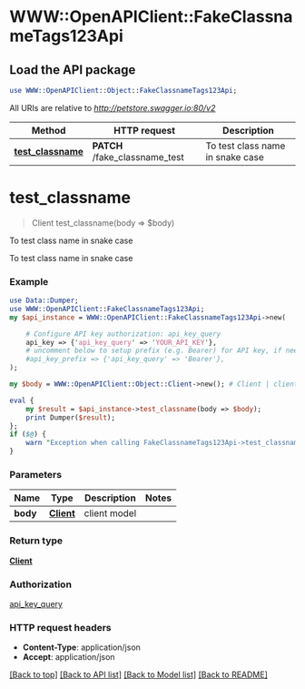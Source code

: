 # WWW::OpenAPIClient::FakeClassnameTags123Api

## Load the API package
```perl
use WWW::OpenAPIClient::Object::FakeClassnameTags123Api;
```

All URIs are relative to *http://petstore.swagger.io:80/v2*

Method | HTTP request | Description
------------- | ------------- | -------------
[**test_classname**](FakeClassnameTags123Api.md#test_classname) | **PATCH** /fake_classname_test | To test class name in snake case


# **test_classname**
> Client test_classname(body => $body)

To test class name in snake case

To test class name in snake case

### Example 
```perl
use Data::Dumper;
use WWW::OpenAPIClient::FakeClassnameTags123Api;
my $api_instance = WWW::OpenAPIClient::FakeClassnameTags123Api->new(

    # Configure API key authorization: api_key_query
    api_key => {'api_key_query' => 'YOUR_API_KEY'},
    # uncomment below to setup prefix (e.g. Bearer) for API key, if needed
    #api_key_prefix => {'api_key_query' => 'Bearer'},
);

my $body = WWW::OpenAPIClient::Object::Client->new(); # Client | client model

eval { 
    my $result = $api_instance->test_classname(body => $body);
    print Dumper($result);
};
if ($@) {
    warn "Exception when calling FakeClassnameTags123Api->test_classname: $@\n";
}
```

### Parameters

Name | Type | Description  | Notes
------------- | ------------- | ------------- | -------------
 **body** | [**Client**](Client.md)| client model | 

### Return type

[**Client**](Client.md)

### Authorization

[api_key_query](../README.md#api_key_query)

### HTTP request headers

 - **Content-Type**: application/json
 - **Accept**: application/json

[[Back to top]](#) [[Back to API list]](../README.md#documentation-for-api-endpoints) [[Back to Model list]](../README.md#documentation-for-models) [[Back to README]](../README.md)


